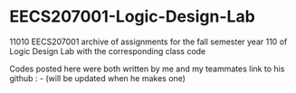 # EECS207001-Logic-Design-Lab
11010 EECS207001 archive of assignments for the fall semester year 110 of Logic Design Lab with the corresponding class code 

Codes posted here were both written by me and my teammates 
link to his github : - (will be updated when he makes one)
